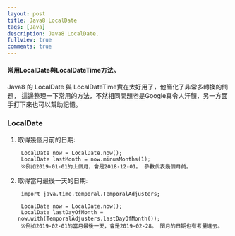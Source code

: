 ```yaml
---
layout: post
title: Java8 LocalDate
tags: [Java]
description: Java8 LocalDate.
fullview: true
comments: true
---
```


#### 常用LocalDate與LocalDateTime方法。

Java8 的 LocalDate 與 LocalDateTime實在太好用了，他簡化了非常多轉換的問題，
這邊整理一下常用的方法，不然相同問題老是Google真令人汗顏，另一方面手打下來也可以幫助記憶。

### LocalDate ###  

1. 取得幾個月前的日期:

		LocalDate now = LocalDate.now();
		LocalDate lastMonth = now.minusMonths(1);
		※例如2019-01-01的上個月，會是2018-12-01。 參數代表幾個月前。	    

2. 取得當月最後一天的日期:  

		import java.time.temporal.TemporalAdjusters;		

		LocalDate now = LocalDate.now();
		LocalDate lastDayOfMonth = now.with(TemporalAdjusters.lastDayOfMonth());
		※例如2019-02-01的當月最後一天，會是2019-02-28。 閏月的日期也有考量進去。	